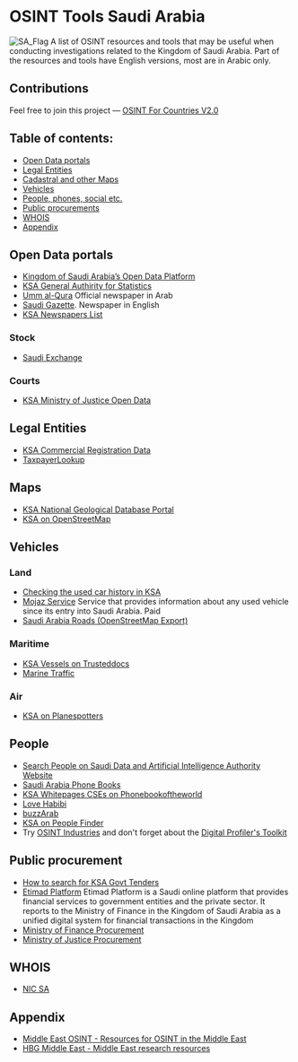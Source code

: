 # OSINT Tools Saudi Arabia
<img src="https://upload.wikimedia.org/wikipedia/commons/thumb/0/0d/Flag_of_Saudi_Arabia.svg/1599px-Flag_of_Saudi_Arabia.svg.png?20230323235445" alt="SA_Flag"/>
A list of OSINT resources and tools that may be useful when conducting investigations related to the Kingdom of Saudi Arabia. Part of the resources and tools have English versions, most are in Arabic only.

## Contributions
Feel free to join this project — [OSINT For Countries V2.0](https://github.com/paulpogoda/OSINT-for-countries-V2.0)

## Table of contents:
 - [Open Data portals](#open-data-portals)
 - [Legal Entities](#legal-entities)
 - [Cadastral and other Maps](#maps)
 - [Vehicles](#vehicles)
 - [People, phones, social etc.](#people)
 - [Public procurements](#public-procurement)
 - [WHOIS](#whois)
 - [Appendix](#appendix)

## Open Data portals
- [Kingdom of Saudi Arabia’s Open Data Platform](https://open.data.gov.sa/en/home)
- [KSA General Authirity for Statistics](https://www.stats.gov.sa/en/)
- [Umm al-Qura](https://www.uqn.gov.sa) Official newspaper in Arab
- [Saudi Gazette](https://www.saudigazette.com.sa). Newspaper in English
- [KSA Newspapers List](https://onlinenewspapers.com/saudi-arabia.shtml)

### Stock
- [Saudi Exchange](https://www.saudiexchange.sa)

### Courts
- [KSA Ministry of Justice Open Data](https://www.moj.gov.sa/English/opendata/Pages/reports.aspx)

## Legal Entities
- [KSA Commercial Registration Data](https://mc.gov.sa/en/eservices/Pages/ServiceDetails.aspx?sID=91)
- [TaxpayerLookup](https://zatca.gov.sa/en/eServices/Pages/TaxpayerLookup.aspx)

## Maps
- [KSA National Geological Database Portal](https://ngdp.sgs.gov.sa/ngp/)
- [KSA on OpenStreetMap](https://www.openstreetmap.org/#map=5/24.39/45.40)

## Vehicles
### Land
- [Checking the used car history in KSA](https://vehiclereport.me/ksa/vehicle-history)
- [Mojaz Service](https://cartech.sa/en/mojaz-service/) Service that provides information about any used vehicle since its entry into Saudi Arabia. Paid
- [Saudi Arabia Roads (OpenStreetMap Export)](https://data.humdata.org/dataset/hotosm_sau_roads)

### Maritime
- [KSA Vessels on Trusteddocs](https://www.trusteddocks.com/catalog/vessels/country/188-saudi-arabia)
- [Marine Traffic](https://www.marinetraffic.com/en/details/areas/areaId:2783/area:Saudi_Arabia)

### Air
- [KSA on Planespotters](https://www.planespotters.net/country/operators/Saudi-Arabia)

## People 
- [Search People on Saudi Data and Artificial Intelligence Authority Website](https://sdaia.gov.sa/en/Search/Pages/peopleresults.aspx)
- [Saudi Arabia Phone Books](https://www.thisnumber.com/sa)
- [KSA Whitepages CSEs on Phonebookoftheworld](https://phonebookoftheworld.com/saudiarabia/wp/)
- [Love Habibi](https://www.lovehabibi.com/people/saudi-arabia/) 
- [buzzArab](https://www.buzzarab.com/friends//saudi-arabian-friends/)
- [KSA on People Finder](https://www.cce-global.org/search/peoplefinder?regionCode=4&country=SA&certification=GCDF)
- Try [OSINT Industries](https://app.osint.industries) and don't forget about the [Digital Profiler's Toolkit](https://github.com/paulpogoda/Digital-Profiler-s-Toolkit)

## Public procurement
- [How to search for KSA Govt Tenders](https://monshaat.gov.sa/en/node/12748)
- [Etimad Platform](https://portal.etimad.sa/ar-sa/services/servicedetails?ServiceGuid=4b226dda-1617-4a9e-b6dd-5666d985db0e) Etimad Platform is a Saudi online platform that provides financial services to government entities and the private sector. It reports to the Ministry of Finance in the Kingdom of Saudi Arabia as a unified digital system for financial transactions in the Kingdom
- [Ministry of Finance Procurement](https://www.mof.gov.sa/en/tenders/Pages/default.aspx)
- [Ministry of Justice Procurement](https://www.moj.gov.sa/English/Ministry/Pages/tenders.aspx)

## WHOIS
- [NIC SA](https://secure.nic.sa/whois?lang=en)

## Appendix
- [Middle East OSINT - Resources for OSINT in the Middle East](https://start.me/p/jj8Y9a/middle-east-osint)
- [HBG Middle East - Middle East research resources](https://start.me/p/ZYaxaJ/hbg-middle-east-resources)
